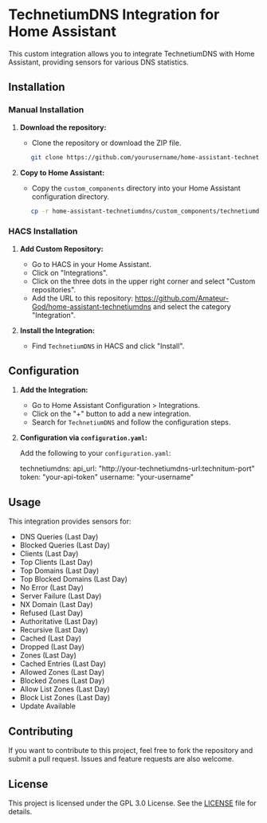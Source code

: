 # TechnetiumDNS Integration for Home Assistant

This custom integration allows you to integrate TechnetiumDNS with Home Assistant, providing sensors for various DNS statistics.

## Installation

### Manual Installation

1. **Download the repository:**
   - Clone the repository or download the ZIP file.
    ```bash
       git clone https://github.com/yourusername/home-assistant-technetiumdns.git
    ```
2. **Copy to Home Assistant:**
   - Copy the `custom_components` directory into your Home Assistant configuration directory.

    ```bash
       cp -r home-assistant-technetiumdns/custom_components/technetiumdns /path/to/your/home-assistant/config/custom_components/
    ```
### HACS Installation

1. **Add Custom Repository:**
   - Go to HACS in your Home Assistant.
   - Click on "Integrations".
   - Click on the three dots in the upper right corner and select "Custom repositories".
   - Add the URL to this repository: https://github.com/Amateur-God/home-assistant-technetiumdns and select the category "Integration".

2. **Install the Integration:**
   - Find `TechnetiumDNS` in HACS and click "Install".

## Configuration

1. **Add the Integration:**
   - Go to Home Assistant Configuration > Integrations.
   - Click on the "+" button to add a new integration.
   - Search for `TechnetiumDNS` and follow the configuration steps.

2. **Configuration via `configuration.yaml`:**

   Add the following to your `configuration.yaml`:

   technetiumdns:
     api_url: "http://your-technetiumdns-url:technitum-port"
     token: "your-api-token"
     username: "your-username"

## Usage

This integration provides sensors for:

- DNS Queries (Last Day)
- Blocked Queries (Last Day)
- Clients (Last Day)
- Top Clients (Last Day)
- Top Domains (Last Day)
- Top Blocked Domains (Last Day)
- No Error (Last Day)
- Server Failure (Last Day)
- NX Domain (Last Day)
- Refused (Last Day)
- Authoritative (Last Day)
- Recursive (Last Day)
- Cached (Last Day)
- Dropped (Last Day)
- Zones (Last Day)
- Cached Entries (Last Day)
- Allowed Zones (Last Day)
- Blocked Zones (Last Day)
- Allow List Zones (Last Day)
- Block List Zones (Last Day)
- Update Available

## Contributing

If you want to contribute to this project, feel free to fork the repository and submit a pull request. Issues and feature requests are also welcome.

## License

This project is licensed under the GPL 3.0 License. See the [LICENSE](LICENSE) file for details.
